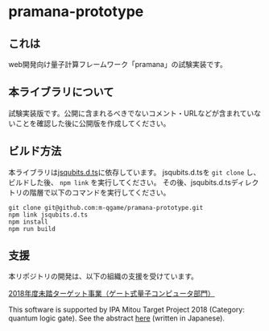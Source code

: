 # pramana-prototype

## これは

web開発向け量子計算フレームワーク「pramana」の試験実装です。

## 本ライブラリについて

試験実装版です。公開に含まれるべきでないコメント・URLなどが含まれていないことを確認した後に公開版を作成してください。

## ビルド方法

本ライブラリは[jsqubits.d.ts](https://github.com/m-qgame/jsqubits.d.ts)に依存しています。
jsqubits.d.tsを `git clone` し、ビルドした後、 `npm link` を実行してください。
その後、jsqubits.d.tsディレクトリの階層で以下のコマンドを実行してください。

```
git clone git@github.com:m-qgame/pramana-prototype.git
npm link jsqubits.d.ts
npm install
npm run build
```

## 支援

本リポジトリの開発は、以下の組織の支援を受けています。

[2018年度未踏ターゲット事業（ゲート式量子コンピュータ部門）](https://www.ipa.go.jp/jinzai/target/2018/koubo2_index.html)

This software is supported by IPA Mitou Target Project 2018 (Category: quantum logic gate).
See the abstract [here](https://www.ipa.go.jp/jinzai/target/2018/koubo2_index.html) (written in Japanese).
